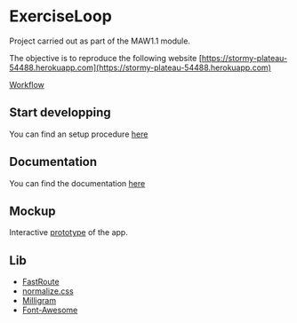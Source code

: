 # ExerciseLoop

Project carried out as part of the MAW1.1 module.

The objective is to reproduce the following website [https://stormy-plateau-54488.herokuapp.com](https://stormy-plateau-54488.herokuapp.com)

[Workflow](https://penfu.notion.site/Projet-8658d04295c949c59c4249380d65ac03)

## Start developping
You can find an setup procedure [here](../../wiki/Development-env-setup)

## Documentation
You can find the documentation [here](../../wiki/Home)

## Mockup

Interactive [prototype](https://www.figma.com/proto/6V3spUnNzcCOZJEgozH3uS/Untitled?page-id=0%3A1&node-id=1%3A38&viewport=271%2C48%2C0.69&scaling=contain&starting-point-node-id=1%3A38) of the app.

## Lib

- [FastRoute](https://github.com/nikic/FastRoute)
- [normalize.css](https://github.com/necolas/normalize.css)
- [Milligram](https://github.com/milligram/milligram)
- [Font-Awesome](https://github.com/FortAwesome/Font-Awesome)
